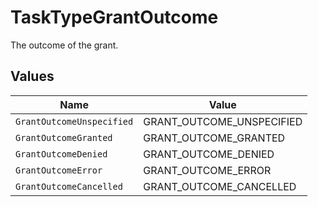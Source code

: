 # TaskTypeGrantOutcome

The outcome of the grant.


## Values

| Name                      | Value                     |
| ------------------------- | ------------------------- |
| `GrantOutcomeUnspecified` | GRANT_OUTCOME_UNSPECIFIED |
| `GrantOutcomeGranted`     | GRANT_OUTCOME_GRANTED     |
| `GrantOutcomeDenied`      | GRANT_OUTCOME_DENIED      |
| `GrantOutcomeError`       | GRANT_OUTCOME_ERROR       |
| `GrantOutcomeCancelled`   | GRANT_OUTCOME_CANCELLED   |